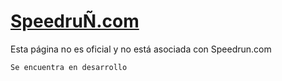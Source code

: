 # [SpeedruÑ.com](https://speedruñ.com)

Esta página no es oficial y no está asociada con Speedrun.com

    Se encuentra en desarrollo